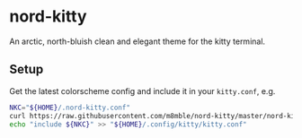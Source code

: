 # nord-kitty
An arctic, north-bluish clean and elegant theme for the kitty terminal.

## Setup

Get the latest colorscheme config and include it in your `kitty.conf`, e.g.

```sh
NKC="${HOME}/.nord-kitty.conf"
curl https://raw.githubusercontent.com/m8mble/nord-kitty/master/nord-kitty.conf > "${NKC}"
echo "include ${NKC}" >> "${HOME}/.config/kitty/kitty.conf"
```


